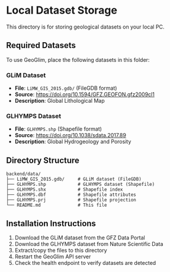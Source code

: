 # Local Dataset Storage

This directory is for storing geological datasets on your local PC.

## Required Datasets

To use GeoGlim, place the following datasets in this folder:

### GLiM Dataset
- **File**: `LiMW_GIS_2015.gdb/` (FileGDB format)
- **Source**: https://doi.org/10.1594/GFZ.GEOFON.gfz2009cl1
- **Description**: Global Lithological Map

### GLHYMPS Dataset  
- **File**: `GLHYMPS.shp` (Shapefile format)
- **Source**: https://doi.org/10.1038/sdata.2017.89
- **Description**: Global Hydrogeology and Porosity

## Directory Structure

```
backend/data/
├── LiMW_GIS_2015.gdb/     # GLiM dataset (FileGDB)
├── GLHYMPS.shp            # GLHYMPS dataset (Shapefile)
├── GLHYMPS.shx            # Shapefile index
├── GLHYMPS.dbf            # Shapefile attributes
├── GLHYMPS.prj            # Shapefile projection
└── README.md              # This file
```

## Installation Instructions

1. Download the GLiM dataset from the GFZ Data Portal
2. Download the GLHYMPS dataset from Nature Scientific Data
3. Extract/copy the files to this directory
4. Restart the GeoGlim API server
5. Check the health endpoint to verify datasets are detected
